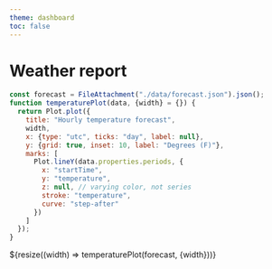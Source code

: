 ```yaml
---
theme: dashboard
toc: false
---
```


# Weather report

```js
const forecast = FileAttachment("./data/forecast.json").json();
function temperaturePlot(data, {width} = {}) {
  return Plot.plot({
    title: "Hourly temperature forecast",
    width,
    x: {type: "utc", ticks: "day", label: null},
    y: {grid: true, inset: 10, label: "Degrees (F)"},
    marks: [
      Plot.lineY(data.properties.periods, {
        x: "startTime",
        y: "temperature",
        z: null, // varying color, not series
        stroke: "temperature",
        curve: "step-after"
      })
    ]
  });
}
```


<div class="grid grid-cols-1">
  <div class="card">${resize((width) => temperaturePlot(forecast, {width}))}</div>
</div>

